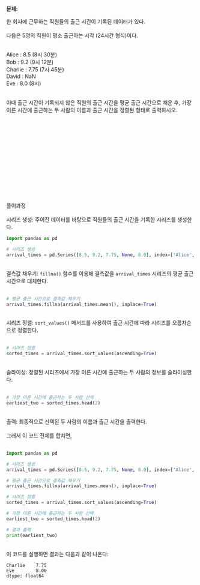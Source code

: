 **문제:**

한 회사에 근무하는 직원들의 출근 시간이 기록된 데이터가 있다. <br>  
다음은 5명의 직원이 평소 출근하는 시각 (24시간 형식)이다. <br><br>

Alice : 8.5  (8시 30분)<br>
Bob : 9.2    (9시 12분)<br>
Charlie : 7.75 (7시 45분)<br>
David : NaN   <br>
Eve : 8.0  (8시)<br><br>

이때 출근 시간이 기록되지 않은 직원의 출근 시간을 평균 출근 시간으로 채운 후, 가장 이른 시간에 출근하는 두 사람의 이름과 출근 시간을 정렬된 형태로 출력하시오.

<br><br><br><br><br><br><br><br><br><br><br><br><br>풀이과정<br><br>
시리즈 생성: 주어진 데이터를 바탕으로 직원들의 출근 시간을 기록한 시리즈를 생성한다.

```python
import pandas as pd

# 시리즈 생성
arrival_times = pd.Series([8.5, 9.2, 7.75, None, 8.0], index=['Alice', 'Bob', 'Charlie', 'David', 'Eve'])
```

<br>결측값 채우기: `fillna()` 함수를 이용해 결측값을 `arrival_times` 시리즈의 평균 출근 시간으로 대체한다.
<br><br>

```python
# 평균 출근 시간으로 결측값 채우기
arrival_times.fillna(arrival_times.mean(), inplace=True)
```

<br>시리즈 정렬: `sort_values()` 메서드를 사용하여 출근 시간에 따라 시리즈를 오름차순으로 정렬한다.
<br><br>

```python
# 시리즈 정렬
sorted_times = arrival_times.sort_values(ascending=True)
```

<br>슬라이싱: 정렬된 시리즈에서 가장 이른 시간에 출근하는 두 사람의 정보를 슬라이싱한다.
<br><br>

```python
# 가장 이른 시간에 출근하는 두 사람 선택
earliest_two = sorted_times.head(2)
```

<br>출력: 최종적으로 선택된 두 사람의 이름과 출근 시간을 출력한다.
<br><br>
그래서 이 코드 전체를 합치면,
<br><br>

```python
import pandas as pd

# 시리즈 생성
arrival_times = pd.Series([8.5, 9.2, 7.75, None, 8.0], index=['Alice', 'Bob', 'Charlie', 'David', 'Eve'])

# 평균 출근 시간으로 결측값 채우기
arrival_times.fillna(arrival_times.mean(), inplace=True)

# 시리즈 정렬
sorted_times = arrival_times.sort_values(ascending=True)

# 가장 이른 시간에 출근하는 두 사람 선택
earliest_two = sorted_times.head(2)

# 결과 출력
print(earliest_two)
```

<br>  
이 코드를 실행하면 결과는 다음과 같이 나온다:
 <br>
 
```plaintext
Charlie    7.75
Eve        8.00
dtype: float64
```
